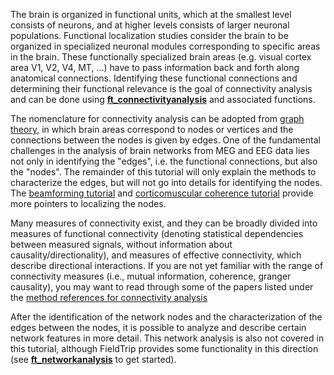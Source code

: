 The brain is organized in functional units, which at the smallest level consists of neurons, and at higher levels consists of larger neuronal populations. Functional localization studies consider the brain to be organized in specialized neuronal modules corresponding to specific areas in the brain. These functionally specialized brain areas (e.g. visual cortex area V1, V2, V4, MT, ...) have to pass information back and forth along anatomical connections. Identifying these functional connections and determining their functional relevance is the goal of connectivity analysis and can be done using **[ft_connectivityanalysis](/reference/ft_connectivityanalysis)** and associated functions.

The nomenclature for connectivity analysis can be adopted from [graph theory](http://en.wikipedia.org/wiki/Graph_theory), in which brain areas correspond to nodes or vertices and the connections between the nodes is given by edges. One of the fundamental challenges in the analysis of brain networks from MEG and EEG data lies not only in identifying the "edges", i.e. the functional connections, but also the "nodes". The remainder of this tutorial will only explain the methods to characterize the edges, but will not go into details for identifying the nodes. The [beamforming tutorial](/tutorial/beamformer) and [corticomuscular coherence tutorial](/tutorial/coherence) provide more pointers to localizing the nodes.

Many measures of connectivity exist, and they can be broadly divided into measures of functional connectivity (denoting statistical dependencies between measured signals, without information about causality/directionality), and measures of effective connectivity, which describe directional interactions. If you are not yet familiar with the range of connectivity measures (i.e., mutual information, coherence, granger causality), you may want to read through some of the papers listed under the [method references for connectivity analysis](/references_to_implemented_methods/#connectivity-analysis)

After the identification of the network nodes and the characterization of the edges between the nodes, it is possible to analyze and describe certain network features in more detail. This network analysis is also not covered in this tutorial, although FieldTrip provides some functionality in this direction (see **[ft_networkanalysis](/reference/ft_networkanalysis)** to get started).
